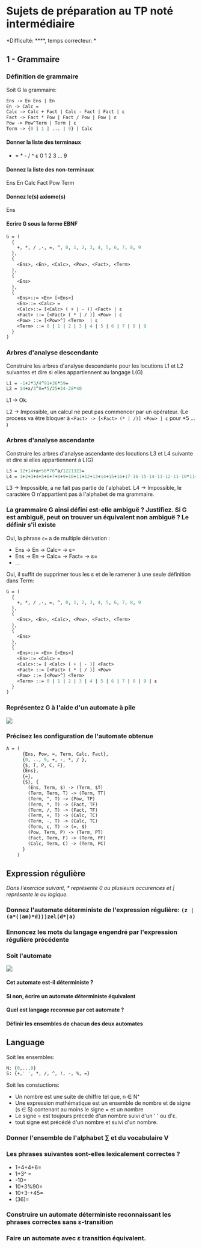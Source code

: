 # Sujets de préparation au TP noté intermédiaire

*Difficulté: \*\*\*\*, temps correcteur: *

## 1 - Grammaire

### Définition de grammaire

Soit G la grammaire:

```Ocaml
Ens -> En Ens | En
En -> Calc =
Calc -> Calc + Fact | Calc - Fact | Fact | ε
Fact -> Fact * Pow | Fact / Pow | Pow | ε
Pow -> Pow^Term | Term | ε
Term -> {0 | 1 | ... | 9} | Calc
```

#### Donner la liste des terminaux

+ = * - / ^ ε 0 1 2 3 ... 9

#### Donnez la liste des non-terminaux

Ens En Calc Fact Pow Term

#### Donnez le(s) axiome(s)

Ens

#### Ecrire G sous la forme EBNF

```Ocaml
G = (
  {
    +, *, / ,-, =, ^, 0, 1, 2, 3, 4, 5, 6, 7, 8, 9
  },
  {
    <Ens>, <En>, <Calc>, <Pow>, <Fact>, <Term>
  },
  {
    <Ens>
  },
  {
    <Ens>::= <En> [<Ens>]
    <En>::= <Calc> =
    <Calc>::= [<Calc> ( + | - )] <Fact> | ε
    <Fact> ::= [<Fact> ( * | / )] <Pow> | ε
    <Pow> ::= [<Pow>^] <Term>  | ε
    <Term> ::= 0 | 1 | 2 | 3 | 4 | 5 | 6 | 7 | 8 | 9
  }
)
```


### Arbres d'analyse descendante

Construire les arbres d'analyse descendante pour les locutions L1 et L2 suivantes et dire si elles appartiennent au langage L(G)

```Ocaml
L1 = -1+2*3/4^91+36*59=
L2 = 14+x/3^8=*5/25+34-28*40
```

L1 -> Ok.

L2 -> Impossible, un calcul ne peut pas commencer par un opérateur. (Le process va être bloquer à `<Fact> -> [<Fact> (* | /)] <Pow> | ε` pour *5 ... )

### Arbres d'analyse ascendante

Construire les arbres d'analyse ascendante des locutions L3 et L4 suivante et dire si elles appartiennent à L(G)

```Ocaml
L3 = 12+14+a+56*76^a/1221323=
L4 = 1+2+3+4+5+6+7+8+9+10+11+12+13+14+15+16+17-16-15-14-13-12-11-10*11+21313214/28742179421^10+21321321+21321O0123=
```

L3 -> Impossible, a ne fait pas partie de l'alphabet.
L4 -> Impossible, le caractère O n'appartient pas à l'alphabet de ma grammaire.

### La grammaire G ainsi défini est-elle ambiguë ? Justifiez. Si G est ambiguë, peut on trouver un équivalent non ambiguë ? Le définir s'il existe

Oui, la phrase `ε=` a de multiple dérivation :

+ Ens -> En -> Calc= -> ε=
+ Ens -> En -> Calc= -> Fact= -> ε=
+ ...

Oui, il suffit de supprimer tous les ε et de le ramener à une seule définition dans Term:

```Ocaml
G = (
  {
    +, *, / ,-, =, ^, 0, 1, 2, 3, 4, 5, 6, 7, 8, 9
  },
  {
    <Ens>, <En>, <Calc>, <Pow>, <Fact>, <Term>
  },
  {
    <Ens>
  },
  {
    <Ens>::= <En> [<Ens>]
    <En>::= <Calc> =
    <Calc>::= [ <Calc> ( + | - )] <Fact>
    <Fact> ::= [<Fact> ( * | / )] <Pow>
    <Pow> ::= [<Pow>^] <Term>
    <Term> ::= 0 | 1 | 2 | 3 | 4 | 5 | 6 | 7 | 8 | 9 | ε
  }
)
```

### Représentez G à l'aide d'un automate à pile

![](images/sujet8_automatepile.png)

### Précisez les configuration de l'automate obtenue

```Ocaml
A = (
      {Ens, Pow, =, Term, Calc, Fact},
      {0, .., 9, +, -, *, / },
      {$, T, P, C, F},
      {Ens},
      {=},
      {$}, {
        (Ens, Term, $) -> (Term, $T)
        (Term, Term, T) -> (Term, TT)
        (Term, ^, T) -> (Pow, TP)
        (Term, *, T) -> (Fact, TF)
        (Term, /, T) -> (Fact, TF)
        (Term, +, T) -> (Calc, TC)
        (Term, -, T) -> (Calc, TC)
        (Term, ε, T) -> (=, $)
        (Pow, Term, P) -> (Term, PT)
        (Fact, Term, F) -> (Term, PF)
        (Calc, Term, C) -> (Term, PC)
      }
    )
```

## Expression régulière

*Dans l'exercice suivant, \* représente 0 ou plusieurs occurences et | représente le ou logique.*

### Donnez l'automate déterministe de l'expression régulière: `(z | (a*((am)*d)))zel(d*|a)`



### Ennoncez les mots du langage engendré par l'expression régulière précédente

### Soit l'automate

![](../Sujets/images/sujet8_automate.png)

#### Cet automate est-il déterministe ?

#### Si non, écrire un automate déterministe équivalent

#### Quel est langage reconnue par cet automate ?

#### Définir les ensembles de chacun des deux automates

## Language

Soit les ensembles:

```OCaml
N: {0,...9}
S: {+,' ', *, /, ^, !, -, %, =}
```

Soit les constuctions:

- Un nombre est une suite de chiffre tel que, n ∈ N⁺
- Une expression mathématique est un ensemble de nombre et de signe (s ∈ S) contenant au moins le signe = et un nombre
- Le signe = est toujours précédé d'un nombre suivi d'un ' ' ou d'ε.
- tout signe est précédé d'un nombre et suivi d'un nombre.

### Donner l'ensemble de l'alphabet ∑ et du vocabulaire V

### Les phrases suivantes sont-elles lexicalement correctes ?

- 1+4+4+6=
- 1+3^ =
- -10=
- 10*3%90=
- 10+3-+45=
- (36)=

### Construire un automate déterministe reconnaissant les phrases correctes sans ε-transition

### Faire un automate avec ε transition équivalent.
